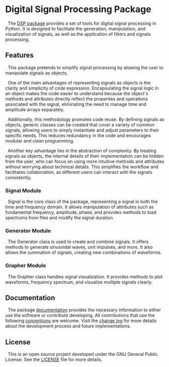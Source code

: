 # Digital Signal Processing Package

&nbsp; The [DSP package](https://github.com/mrmalvicino/dsp) provides a set of tools for digital signal processing in Python. It is designed to facilitate the generation, manipulation, and visualization of signals, as well as the application of filters and signals processing.

## Features

&nbsp; This package pretends to simplify signal processing by alowing the user to manipulate signals as objects.

&nbsp; One of the main advantages of representing signals as objects is the clarity and simplicity of code expression. Encapsulating the signal logic in an object makes the code easier to understand because the object's methods and attributes directly reflect the properties and operations associated with the signal, eliminating the need to manage time and amplitude arrays separately.

&nbsp; Additionally, this methodology promotes code reuse. By defining signals as objects, generic classes can be created that cover a variety of common signals, allowing users to simply instantiate and adjust parameters to their specific needs. This reduces redundancy in the code and encourages modular and clean programming.

&nbsp; Another key advantage lies in the abstraction of complexity. By treating signals as objects, the internal details of their implementation can be hidden from the user, who can focus on using more intuitive methods and attributes without worrying about technical details. This simplifies the workflow and facilitates collaboration, as different users can interact with the signals consistently.

### Signal Module

&nbsp; Signal is the core class of the package, representing a signal in both the time and frequency domain. It allows manipulation of attributes such as fundamental frequency, amplitude, phase, and provides methods to load spectrums from files and modify the signal duration.

### Generator Module

&nbsp; The Generator class is used to create and combine signals. It offers methods to generate sinusoidal waves, unit impulses, and more. It also allows the summation of signals, creating new combinations of waveforms.

### Grapher Module

&nbsp; The Grapher class handles signal visualization. It provides methods to plot waveforms, frequency spectrum, and visualize multiple signals clearly.

## Documentation

&nbsp; The package [documentation](https://mrmalvicino.github.io/dsp/documentation/html/index.html) provides the necessary information to either use the software or contribute developing.
All contributions that use the following [conventions](https://github.com/mrmalvicino/dsp/blob/main/documentation/CONTRIBUTING.md) are welcome.
Visit the [change log](https://github.com/mrmalvicino/dsp/blob/main/documentation/CHANGELOG.md) for more details about the development process and future implementations.

## License

&nbsp; This is an open source project developed under the GNU General Public License. See the [LICENSE](https://github.com/mrmalvicino/dsp/blob/main/LICENSE) file for more details.